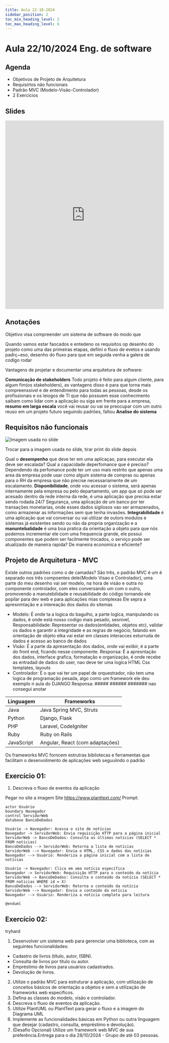 ```yaml
---
title: Aula 22-10-2024
sidebar_position: 2
toc_min_heading_level: 2 
toc_max_heading_level: 6
---
```


# Aula 22/10/2024 Eng. de software

## Agenda 

* Objetivos de Projeto de Arquitetura 
* Requisirtos não funcionais
* Padrão MVC (Modelo-Visão-Controlador)
* 2 Exercicios

## Slides
<iframe src="https://drive.google.com/file/d/15IDi7Ns4KQqxawIHoLaWLjDaovYTTri-/view?usp=sharing" width="100%" height="600px" frameborder="0"></iframe>


## Anotações
Objetivo visa compreender um sistema de software do modo que 

Quando vamos estar faocados e entedeno os requisitos op desenho do projeto como uma das primeiras etapas, defiini o fluxo de evetos e usando padrç~eso, desenho do fluxo para que em seguida venha a galera de codigo rodar

Vantagens de projetar e documentar uma arquitetura de software:

**Comunicação de stakeholders** Todo projeto é feito para algum cliente, para algum fim(os stakeholders), as vantagens disso é para que torna mais compreenssivel e de entendimento para todas as pessoas, desde os profissionais e os leiogos de TI que não possuem esse conhecimento saibam como lidar com a aplicação ou siga em frente para a empresa, **resumo em larga escala** você vai reusar ou vai se preocupar com um outro reuso em um projeto futuro seguindo padrões, faltou **Analise do sistema**

## Requisitos não funcionais
![Imagem usada no slide](https://i.imgur.com/zDmpZeJ.png)

Trocar para a imagem usada no slide, tirar print do slide depois

Qual o **desempenho** que deve ter em uma aplicaçao, para executar ela deve ser escalada? Qual a capacidade deperfomance que é preciso? Dependendo da perfomance pode ter um uso mais restrito que apenas uma area da empresa pode usar como algum sistema de compras ou apenas para o RH da empresa que não precise necessariamente de um escalamento.
**Disponibilidade**, onde vou acessar o sistema, será apenas internamente pela empresa ou pelo departamento, um app que só pode ser acesado dentro da rede interna da rede, é uma aplicação que precisa estar sendo rodada 24/7 
Segurança, uma aplicação de um banco por ter transações monetarias, onde esses dados sigilosos vao ser armazenados, como armazenar as informações sem que tenha invasões.
**Integrabilidade** é uma aplicação que vai conversar ou vai utilizar de outors modulos e sistemas já existentes sendo ou não da propria organização e a **manuntebalidade** é uma boa pratica da orientação a objeto para que nós podemos incrementar ele com uma frequencia grande, ele possui componentes que podem ser facilmente trocados, o serviço pode ser atualizado de maneira rapida? De maneira economica e eficiente?

## Projeto de Arquitetura - MVC

Existe outros padrões como o de camadas?
São três, o padrão MVC é um é separado nos três compoentes dele(Modelo Visao e Controlador), uma parte do meu desenho vai ser modelo, na hora de visão e outra no componente controlador, com eles conversando um com o outro, promovendo a manutebilidade e reusabilidade do código tornando ele popilar para dev web e para aplicações mias complexas
Ele sepra a apresnmtação e a intereação dos dados do sitemas

* Modelo:
É onde ta a logica do bagulho, a parte logica, manipulando os dados, é onde está nosso codigo mais pesado, sesnivel, 
Responsabilidade: Representar os dados(entidades, objetos etc), validar os dados e garantir a integridade e as regras de negócio, falando em orientação de objeto elka vai estar em classes interacces esturruda de dados e acesso ao banco de dados
* Visão:
É a parte da apresentação dos dados, onde vai exiibir, é a parte do front end, ficando nesse componente.
Responsa: É a apresntação dos dados, interface grafica, formatação e organização, é onde recebe as entradad de dados do user, nao deve ter uma logica HTML Css templates, layouts
* Controlador:
É o que vai ter um papel de orquestrador, não tem uma logica de programação pesada, algo como um framework ele deu exemplo n aula do DJANGO
Responsa: ##### ###### ####### nao consegui anotar

| Linguagem   | Frameworks                     |
|-------------|--------------------------------|
| Java        | Java Spring MVC, Struts        |
| Python      | Django, Flask                  |
| PHP         | Laravel, CodeIgniter           |
| Ruby        | Ruby on Rails                  |
| JavaScript  | Angular, React (com adaptações)|

Os frameworks MVC forncem estrutras bibliotecas e ferramentas que facilitam o desenvolimento de aplicações web seguuiindo o padrão

## Exercício 01:
1) Descreva o fluxo de eventos da aplicação

Pegar no site a imagem 
Site https://www.planttext.com/
Prompt: 
```@startuml
actor Usuário
boundary Navegador
control ServidorWeb
database BancoDeDados

Usuário -> Navegador: Acessa o site de notícias
Navegador -> ServidorWeb: Envia requisição HTTP para a página inicial
ServidorWeb -> BancoDeDados: Consulta as últimas notícias (SELECT * FROM noticias)
BancoDeDados --> ServidorWeb: Retorna a lista de notícias
ServidorWeb --> Navegador: Envia o HTML, CSS e dados das notícias
Navegador --> Usuário: Renderiza a página inicial com a lista de notícias

Usuário -> Navegador: Clica em uma notícia específica
Navegador -> ServidorWeb: Requisição HTTP para o conteúdo da notícia
ServidorWeb -> BancoDeDados: Consulta o conteúdo da notícia (SELECT * FROM noticias WHERE id = X)
BancoDeDados --> ServidorWeb: Retorna o conteúdo da notícia
ServidorWeb --> Navegador: Envia o conteúdo da notícia
Navegador --> Usuário: Renderiza a notícia completa para leitura

@enduml
```


## Exercício 02: 
tryhard
1) Desenvolver um sistema web para gerenciar uma biblioteca, com as seguintes funcionalidades:
* Cadastro de livros (título, autor, ISBN).
* Consulta de livros por título ou autor.
* Empréstimo de livros para usuários cadastrados.
* Devolução de livros.
2) Utilize o padrão MVC para estruturar a aplicação, com utilização de conceitos básicos de orientação a objetos e sem a utilização de frameworks web específicos.
3) Defina as classes do modelo, visão e controlador.
4) Descreva o fluxo de eventos da aplicação.
5) Utilize PlantUML ou PlantText para gerar o fluxo e a imagem do Diagrama UML
6) Implemente as funcionalidades básicas em Python ou outra linguagem que desejar (cadastro, consulta, empréstimo e devolução).
7) (Desafio Opcional) Utilize um framework web MVC de sua preferência.Entrega para o dia 28/10/2024 - Grupo de até 03 pessoas.